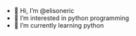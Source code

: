 - 👋 Hi, I’m @elisoneric
- 👀 I’m interested in python programming
- 🌱 I’m currently learning python

<!---
elisoneric/elisoneric is a ✨ special ✨ repository because its `README.md` (this file) appears on your GitHub profile.
You can click the Preview link to take a look at your changes.
--->
